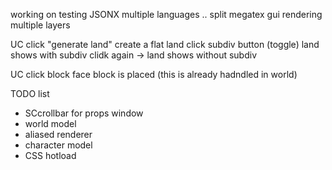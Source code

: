 ﻿working on 
testing JSONX
multiple languages
.. split megatex
gui rendering multiple layers

UC
click "generate land"
create a flat land
click subdiv button (toggle)
land shows with subdiv
clidk again -> land shows without subdiv

UC
click block face
block is placed (this is already hadndled in world)


TODO list

* SCcrollbar for props window
* world model 
* aliased renderer
* character model
* CSS hotload